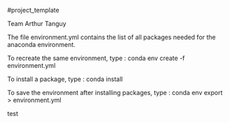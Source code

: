 #project_template

Team Arthur Tanguy

The file environment.yml contains the list of all packages needed for the anaconda environment.

To recreate the same environment, type :
    conda env create -f environment.yml

To install a package, type :
    conda install <package>

To save the environment after installing packages, type :
    conda env export > environment.yml

test
